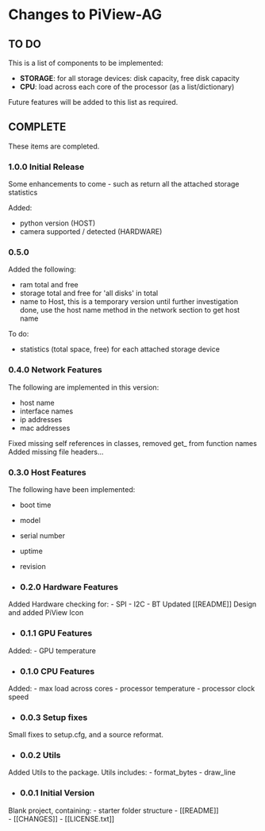 # Changes to PiView-AG
## TO DO
This is a list of components to be implemented:

- **STORAGE**: for all storage devices: disk capacity, free disk capacity
- **CPU**: load across each core of the processor (as a list/dictionary)

Future features will be added to this list as required.

## COMPLETE
These items are completed.

### 1.0.0 Initial Release
Some enhancements to come - such as return all the attached storage statistics

Added:
- python version (HOST)
- camera supported / detected (HARDWARE)

### 0.5.0
Added the following:
- ram total and free
- storage total and free for 'all disks' in total
- name to Host, this is a temporary version until further investigation done, use the host 
  name method in the network section to get host name

To do:
- statistics (total space, free) for each attached storage device


### 0.4.0 Network Features
The following are implemented in this version:
- host name
- interface names
- ip addresses
- mac addresses

Fixed missing self references in classes, removed get_ from function names
Added missing file headers...

### 0.3.0 Host Features
The following have been implemented:
- boot time 
- model
- serial number
- uptime
- revision


- ### 0.2.0 Hardware Features
Added Hardware checking for:
	- SPI
	- I2C
	- BT
Updated [[README]]
Design and added PiView Icon

- ### 0.1.1 GPU Features
Added:
	- GPU temperature

- ### 0.1.0 CPU Features
Added:
	- max load across cores
	- processor temperature
	- processor clock speed

- ### 0.0.3 Setup fixes
Small fixes to setup.cfg, and a source reformat.

- ### 0.0.2 Utils
Added Utils to the package. Utils includes:
	- format_bytes
	- draw_line

- ### 0.0.1 Initial Version
Blank project, containing:
	- starter folder structure
	- [[README]]  
	- [[CHANGES]]
	- [[LICENSE.txt]]